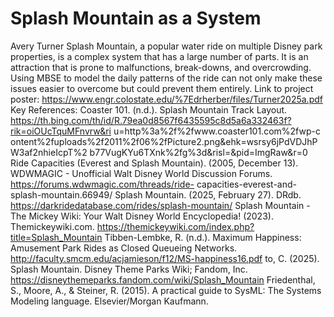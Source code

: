 # Splash Mountain as a System
Avery Turner
Splash Mountain, a popular water ride on multiple Disney park properties, is a complex system that has a large number of parts. It is an attraction that is prone to malfunctions, break-downs, and overcrowding. Using MBSE to model the daily patterns of the ride can not only make these issues easier to overcome but could prevent them entirely.
Link to project poster: https://www.engr.colostate.edu/%7Edrherber/files/Turner2025a.pdf
Key References:
Coaster 101. (n.d.). Splash Mountain Track Layout. 	https://th.bing.com/th/id/R.79ea0d8567f6435595c8d5a6a332463f?rik=oiOUcTquMFnvrw&ri	u=http%3a%2f%2fwww.coaster101.com%2fwp-c	ontent%2fuploads%2f2011%2f06%2fPicture2.png&ehk=wsrsy6jPdVDJhPW3af2nhieIcpT%2	b77VugKYu6TXnk%2fg%3d&risl=&pid=ImgRaw&r=0
Ride Capacities (Everest and Splash Mountain). (2005, December 13). WDWMAGIC - Unofficial 	Walt Disney World Discussion Forums. https://forums.wdwmagic.com/threads/ride-	capacities-everest-and-splash-mountain.66949/
Splash Mountain. (2025, February 27). DRdb. https://darkridedatabase.com/rides/splash-mountain/
Splash Mountain - The Mickey Wiki: Your Walt Disney World Encyclopedia! (2023). 	Themickeywiki.com. https://themickeywiki.com/index.php?title=Splash_Mountain
Tibben-Lembke, R. (n.d.). Maximum Happiness: Amusement Park Rides as Closed Queueing 	Networks. http://faculty.smcm.edu/acjamieson/f12/MS-happiness16.pdf
to, C. (2025). Splash Mountain. Disney Theme Parks Wiki; Fandom, Inc. 	https://disneythemeparks.fandom.com/wiki/Splash_Mountain
Friedenthal, S., Moore, A., & Steiner, R. (2015). A practical guide to SysML: The Systems Modeling language. Elsevier/Morgan Kaufmann. 
